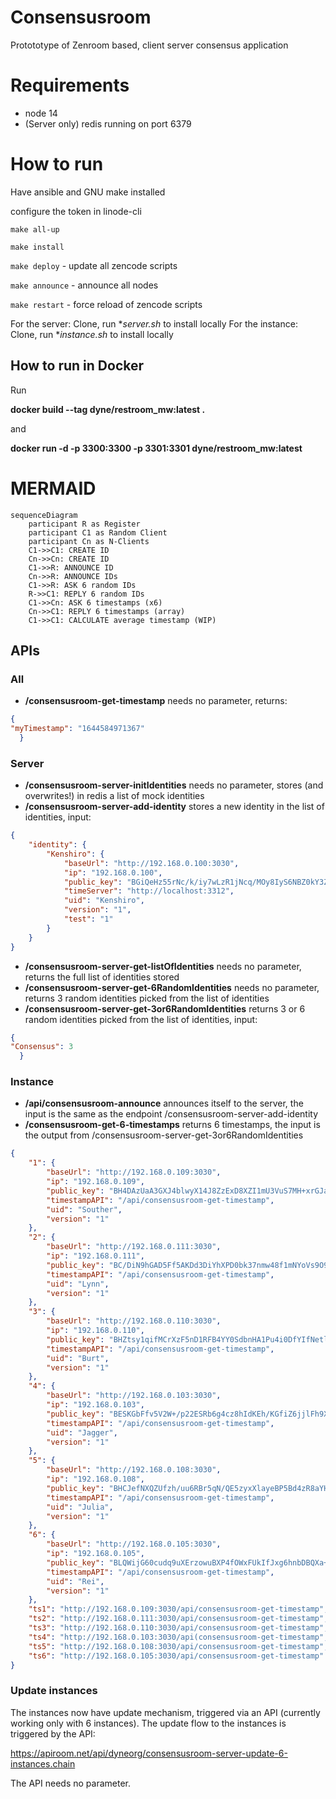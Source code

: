 # Consensusroom
Protototype of Zenroom based, client server consensus application

# Requirements
* node 14
* (Server only) redis running on port 6379

# How to run 

Have ansible and GNU make installed

configure the token in linode-cli

`make all-up`

`make install`

`make deploy` - update all zencode scripts

`make announce` - announce all nodes

`make restart` - force reload of zencode scripts




For the server: Clone, run **server.sh* to install locally
For the instance: Clone, run **instance.sh* to install locally

## How to run in Docker
Run

**docker build --tag dyne/restroom_mw:latest .**

and

**docker run -d -p 3300:3300 -p 3301:3301 dyne/restroom_mw:latest**


# MERMAID

``` mermaid
sequenceDiagram
    participant R as Register
    participant C1 as Random Client
    participant Cn as N-Clients
    C1->>C1: CREATE ID
    Cn->>Cn: CREATE ID
    C1->>R: ANNOUNCE ID
    Cn->>R: ANNOUNCE IDs
    C1->>R: ASK 6 random IDs
    R->>C1: REPLY 6 random IDs
    C1->>Cn: ASK 6 timestamps (x6)
    Cn->>C1: REPLY 6 timestamps (array)
    C1->>C1: CALCULATE average timestamp (WIP)
```

## APIs

### All

* **/consensusroom-get-timestamp** needs no parameter, returns:

```json
{    
"myTimestamp": "1644584971367" 
  }
``` 

### Server
* **/consensusroom-server-initIdentities**  needs no parameter, stores (and overwrites!) in redis a list of mock identities 
* **/consensusroom-server-add-identity**  stores a new identity in the list of identities, input: 

```json
{
	"identity": {
		"Kenshiro": {
			"baseUrl": "http://192.168.0.100:3030",
			"ip": "192.168.0.100",
			"public_key": "BGiQeHz55rNc/k/iy7wLzR1jNcq/MOy8IyS6NBZ0kY3Z4sExlyFXcILcdmWDJZp8FyrILOC6eukLkRNt7Q5tzWU=",
			"timeServer": "http://localhost:3312",
			"uid": "Kenshiro",
			"version": "1",
			"test": "1"
		}
	}
}
``` 

* **/consensusroom-server-get-listOfIdentities** needs no parameter, returns the full list of identities stored
* **/consensusroom-server-get-6RandomIdentities** needs no parameter, returns 3 random identities picked from the list of identities
* **/consensusroom-server-get-3or6RandomIdentities** returns 3 or 6 random identities picked from the list of identities, input: 

```json
{    
"Consensus": 3 
  }
``` 

### Instance 


*  **/api/consensusroom-announce**  announces itself to the server, the input is the same as the endpoint /consensusroom-server-add-identity
*  **/consensusroom-get-6-timestamps**  returns 6 timestamps, the input is the output from /consensusroom-server-get-3or6RandomIdentities

```json
{
	"1": {
		"baseUrl": "http://192.168.0.109:3030",
		"ip": "192.168.0.109",
		"public_key": "BH4DAzUaA3GXJ4blwyX14J8ZzExD8XZI1mU3VuS7MH+xrGJafIbjRZcEJ0t0SVDTK9OgiYbn3x3vPhlGbqwbJd8=",
		"timestampAPI": "/api/consensusroom-get-timestamp",
		"uid": "Souther",
		"version": "1"
	},
	"2": {
		"baseUrl": "http://192.168.0.111:3030",
		"ip": "192.168.0.111",
		"public_key": "BC/DiN9hGAD5Ff5AKDd3DiYhXPD0bk37nmw48f1mNYoVs9O9koTHH7ResvhpVcPXr8XIw5ank+hni9LLwKTW5gQ=",
		"timestampAPI": "/api/consensusroom-get-timestamp",
		"uid": "Lynn",
		"version": "1"
	},
	"3": {
		"baseUrl": "http://192.168.0.110:3030",
		"ip": "192.168.0.110",
		"public_key": "BHZtsy1qifMCrXzF5nD1RFB4YY0SdbnHA1Pu4i0DfYIfNetlXgIQ9p7b7zzGJyP0XuJtQKA619MR3OIxDRheAV0=",
		"timestampAPI": "/api/consensusroom-get-timestamp",
		"uid": "Burt",
		"version": "1"
	},
	"4": {
		"baseUrl": "http://192.168.0.103:3030",
		"ip": "192.168.0.103",
		"public_key": "BESKGbFfv5V2W+/p22ESRb6g4cz8hIdKEh/KGfiZ6jjlFh9XZN7Rz93qiAeCqJlQ6HdyuzF64Gu8dj1zlmNK2fU=",
		"timestampAPI": "/api/consensusroom-get-timestamp",
		"uid": "Jagger",
		"version": "1"
	},
	"5": {
		"baseUrl": "http://192.168.0.108:3030",
		"ip": "192.168.0.108",
		"public_key": "BHCJefNXQZUfzh/uu6RBr5qN/QE5zyxXlayeBP5Bd4zR8aYHh0QWMMQS5skWYSuDolWFFjjvgKYHHmUdaCaXqZk=",
		"timestampAPI": "/api/consensusroom-get-timestamp",
		"uid": "Julia",
		"version": "1"
	},
	"6": {
		"baseUrl": "http://192.168.0.105:3030",
		"ip": "192.168.0.105",
		"public_key": "BLQWijG60cudq9uXErzowuBXP4fOWxFUkIfJxg6hnbDBQXa+nJWEd0WzFP8WMuTeUn5lsialbIltF1z1WLpW4eg=",
		"timestampAPI": "/api/consensusroom-get-timestamp",
		"uid": "Rei",
		"version": "1"
	},
	"ts1": "http://192.168.0.109:3030/api/consensusroom-get-timestamp",
	"ts2": "http://192.168.0.111:3030/api/consensusroom-get-timestamp",
	"ts3": "http://192.168.0.110:3030/api/consensusroom-get-timestamp",
	"ts4": "http://192.168.0.103:3030/api(consensusroom-get-timestamp",
	"ts5": "http://192.168.0.108:3030/api/consensusroom-get-timestamp",
	"ts6": "http://192.168.0.105:3030/api/consensusroom-get-timestamp"
}

```

### Update instances 

The instances now have update mechanism, triggered via an API (currently working only with 6 instances). The update flow to the instances is triggered by the API:

https://apiroom.net/api/dyneorg/consensusroom-server-update-6-instances.chain

The API needs no parameter.